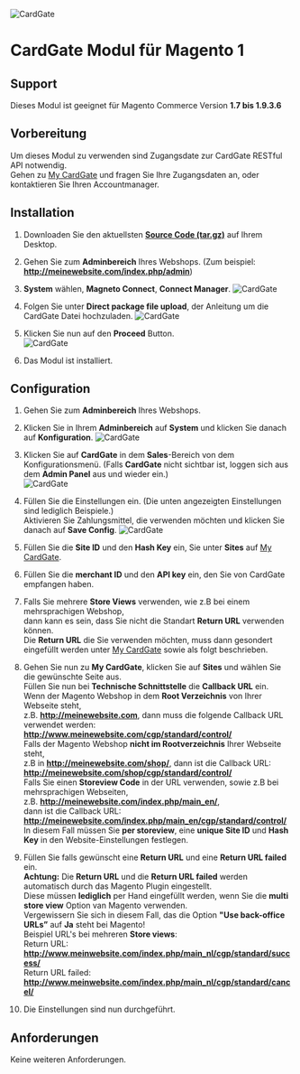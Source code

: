 ![CardGate](https://cdn.curopayments.net/thumb/200/logos/cardgate.png)

# CardGate Modul für Magento 1

## Support

Dieses Modul ist geeignet für Magento Commerce Version **1.7 bis 1.9.3.6**

## Vorbereitung

Um dieses Modul zu verwenden sind Zugangsdate zur CardGate RESTful API notwendig.  
Gehen zu [My CardGate](https://my.cardgate.com/) und fragen Sie Ihre Zugangsdaten an, oder kontaktieren Sie Ihren Accountmanager.

## Installation

1. Downloaden Sie den aktuellsten **[Source Code (tar.gz)](https://github.com/cardgate/magento1/releases)** auf Ihrem Desktop.

2. Gehen Sie zum **Adminbereich** Ihres Webshops.
(Zum beispiel: **http://meinewebsite.com/index.php/admin**)

3. **System** wählen, **Magneto Connect**, **Connect Manager**.
![CardGate](https://cardgate.com/wp-content/uploads/magento-install-1.png)

4. Folgen Sie unter **Direct package file upload**,  der Anleitung um die CardGate Datei hochzuladen. 
![CardGate](https://cardgate.com/wp-content/uploads/magento-install-2.png)

5. Klicken Sie nun auf den **Proceed** Button.  
![CardGate](https://cardgate.com/wp-content/uploads/magento-install-7.png)

6. Das Modul ist installiert.

## Configuration

1. Gehen Sie zum **Adminbereich** Ihres Webshops.

2. Klicken Sie in Ihrem **Adminbereich** auf **System** und klicken Sie danach auf **Konfiguration**.
   ![CardGate](https://cardgate.com/wp-content/uploads/magento-install-8.png)

3. Klicken Sie auf **CardGate** in dem **Sales**-Bereich von dem Konfigurationsmenü.
   (Falls **CardGate** nicht sichtbar ist, loggen sich aus dem **Admin Panel** aus und wieder ein.)  
   ![CardGate](https://cardgate.com/wp-content/uploads/magento-install-9.png)

4. Füllen Sie die Einstellungen ein. (Die unten angezeigten Einstellungen sind lediglich Beispiele.)  
   Aktivieren Sie Zahlungsmittel, die verwenden möchten und klicken Sie danach auf **Save Config**.
   ![CardGate](https://cardgate.com/wp-content/uploads/magento-install-10.png)

5. Füllen Sie die **Site ID** und den **Hash Key** ein, Sie unter **Sites** auf [My CardGate](https://my.cardgate.com/).

6. Füllen Sie die **merchant ID** und den **API key** ein, den Sie von CardGate empfangen haben.

7. Falls Sie mehrere **Store Views** verwenden, wie z.B bei einem mehrsprachigen Webshop,  
   dann kann es sein, dass Sie nicht die Standart **Return URL** verwenden können.  
   Die **Return URL** die Sie verwenden möchten, muss dann gesondert eingefüllt werden unter [My CardGate](https://my.cardgate.com/) sowie als folgt beschrieben.   

8. Gehen Sie nun zu **My CardGate**, klicken Sie auf **Sites** und wählen Sie die gewünschte Seite aus.  
   Füllen Sie nun bei **Technische Schnittstelle** die **Callback URL** ein.   
   Wenn der Magento Webshop in dem **Root Verzeichnis** von Ihrer Webseite steht,  
   z.B. **http://meinewebsite.com**, dann muss die folgende Callback URL verwendet werden:  
   **http://www.meinewebsite.com/cgp/standard/control/**  
   Falls der Magento Webshop **nicht im Rootverzeichnis** Ihrer Webseite steht,  
   z.B in **http://meinewebsite.com/shop/**, dann ist die Callback URL: **http://meinewebsite.com/shop/cgp/standard/control/**  
   Falls Sie einen **Storeview Code** in der URL verwenden, sowie z.B bei mehrsprachigen Webseiten,  
   z.B. **http://meinewebsite.com/index.php/main_en/**,  
   dann ist die Callback URL: **http://meinewebsite.com/index.php/main_en/cgp/standard/control/**  
   In diesem Fall müssen Sie **per storeview**, eine **unique Site ID** und **Hash Key** in den Website-Einstellungen festlegen.  

9. Füllen Sie falls gewünscht eine **Return URL** und eine **Return URL failed** ein.  
   **Achtung:** Die **Return URL** und die **Return URL failed** werden automatisch durch das Magento Plugin eingestellt.  
   Diese müssen **lediglich** per Hand eingefüllt werden, wenn Sie die  **multi store view** Option van Magento verwenden.  
   Vergewissern Sie sich in diesem Fall, das die Option **"Use back-­office URLs”** auf **Ja** steht bei Magento!  
   Beispiel URL's bei mehreren **Store views**:  
   Return URL: **http://www.meinwebsite.com/index.php/main_nl/cgp/standard/success/**  
   Return URL failed: **http://www.meinwebsite.com/index.php/main_nl/cgp/standard/cancel/**   
   
10. Die Einstellungen sind nun durchgeführt.

## Anforderungen

Keine weiteren Anforderungen. 
